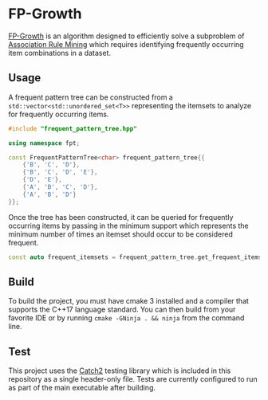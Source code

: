 # FP-Growth

[FP-Growth](https://github.com/matthew-rister/fp_growth/blob/master/fp_growth.pdf) is an algorithm designed to efficiently solve a subproblem of [Association Rule Mining](https://github.com/matthew-rister/fp_growth/blob/master/association_rule_mining.pdf) which requires identifying frequently occurring item combinations in a dataset.

## Usage

A frequent pattern tree can be constructed from a `std::vector<std::unordered_set<T>>` representing the itemsets to analyze for frequently occurring items.

```C++
#include "frequent_pattern_tree.hpp"

using namespace fpt;

const FrequentPatternTree<char> frequent_pattern_tree{{
    {'B', 'C', 'D'},
    {'B', 'C', 'D', 'E'},
    {'D', 'E'},
    {'A', 'B', 'C', 'D'},
    {'A', 'B', 'D'}
}};
````

Once the tree has been constructed, it can be queried for frequently occurring items by passing in the minimum support which represents the minimum number of times an itemset should occur to be considered frequent.

```C++
const auto frequent_itemsets = frequent_pattern_tree.get_frequent_itemsets(4);
```

## Build

To build the project, you must have cmake 3 installed and a compiler that supports the C++17 language standard. You can then build from your favorite IDE or by running `cmake -GNinja . && ninja` from the command line.

## Test

This project uses the [Catch2](https://github.com/catchorg/Catch2) testing library which is included in this repository as a single header-only file. Tests are currently configured to run as part of the main executable after building. 
